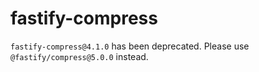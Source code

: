 # fastify-compress

`fastify-compress@4.1.0` has been deprecated. Please use
`@fastify/compress@5.0.0` instead.
